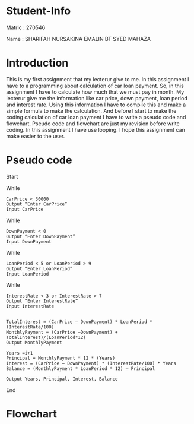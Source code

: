 # Student-Info
Matric : 270546

Name : SHARIFAH NURSAKINA EMALIN BT SYED MAHAZA

# Introduction

This is my first assignment that my lecterur give to me. In this assignment I have to a programming about calculation of car loan payment. So, in this assignment I have to calculate how much that we must pay in month. My lecterur give me the information like car price, down payment, loan period and interest rate. Using this information I have to compile this and make a simple formula to make the calculation. And before I start to make the coding calculation of car loan payment I have to write a pseudo code and flowchart. Pseudo code and flowchart are just my revision before write coding. In this assignment I have use looping. I hope this assignment can make easier to the user. 

# Pseudo code
Start

While 
	
	CarPrice < 30000 
	Output “Enter CarPrice”
	Input CarPrice 
	
While
	
	DownPayment < 0
	Output “Enter DownPayment”
	Input DownPayment
	
While 
	
	LoanPeriod < 5 or LoanPeriod > 9
	Output “Enter LoanPeriod”
	Input LoanPeriod
	
While 
	
	InterestRate < 3 or InterestRate > 7
	Output “Enter InterestRate”
	Input InterestRate
	
	
	TotalInterest = (CarPrice – DownPayment) * LoanPeriod * (InterestRate/100)
	MonthlyPayment = (CarPrice –DownPayment) + TotalInterest)/(LoanPeriod*12)
	Output MonthlyPayment
	
	Years =i+1
	Principal = MonthlyPayment * 12 * (Years)
	Interest = (CarPrice – DownPayment) * (InterestRate/100) * Years
	Balance = (MonthlyPayment * LoanPeriod * 12) – Principal
	
	Output Years, Principal, Interest, Balance
End 

# Flowchart
 



